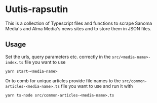 # Uutis-rapsutin

This is a collection of Typescript files and functions to scrape Sanoma Media's and Alma Media's news sites and to store them in JSON files.

## Usage

Set the urls, query parameters etc. correctly in the `src/<media-name>-index.ts` file you want to use

```
yarn start-<media-name>
```

Or to comb for unique articles provide file names to the `src/common-articles-<media-name>.ts` file you want to use and run it with

```
yarn ts-node src/common-articles-<media-name>.ts
```
